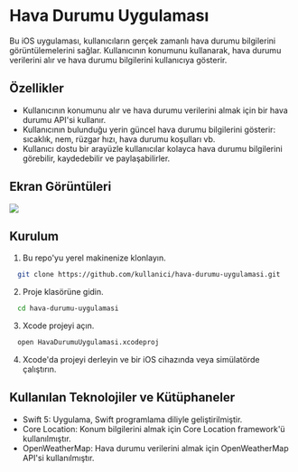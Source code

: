 
# Hava Durumu Uygulaması

Bu iOS uygulaması, kullanıcıların gerçek zamanlı hava durumu bilgilerini görüntülemelerini sağlar. Kullanıcının konumunu kullanarak, hava durumu verilerini alır ve hava durumu bilgilerini kullanıcıya gösterir.


## Özellikler

- Kullanıcının konumunu alır ve hava durumu verilerini almak için bir hava durumu API'si kullanır.
- Kullanıcının bulunduğu yerin güncel hava durumu bilgilerini gösterir: sıcaklık, nem, rüzgar hızı, hava durumu koşulları vb.
- Kullanıcı dostu bir arayüzle kullanıcılar kolayca hava durumu bilgilerini görebilir, kaydedebilir ve paylaşabilirler.


  

## Ekran Görüntüleri

![](https://i.hizliresim.com/33mgmk0.gif)
## Kurulum

1. Bu repo'yu yerel makinenize klonlayın.

```bash
  git clone https://github.com/kullanici/hava-durumu-uygulamasi.git
```
2. Proje klasörüne gidin.

```bash
  cd hava-durumu-uygulamasi
```

3. Xcode projeyi açın.

```bash
  open HavaDurumuUygulamasi.xcodeproj
```

4. Xcode'da projeyi derleyin ve bir iOS cihazında veya simülatörde çalıştırın.


## Kullanılan Teknolojiler ve Kütüphaneler

- Swift 5: Uygulama, Swift programlama diliyle geliştirilmiştir.
- Core Location: Konum bilgilerini almak için Core Location framework'ü kullanılmıştır.
- OpenWeatherMap: Hava durumu verilerini almak için OpenWeatherMap API'si kullanılmıştır.

